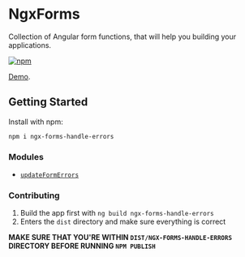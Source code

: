 # NgxForms

Collection of Angular form functions, that will help you building your applications.

[![npm](https://img.shields.io/npm/v/ngx-forms-handle-errors.svg)](https://www.npmjs.com/package/ngx-forms-handle-errors)

[Demo](https://ngx-forms-handle-errors.surge.sh/).

## Getting Started

Install with npm:

```
npm i ngx-forms-handle-errors
```

### Modules

- [`updateFormErrors`](./projects/ngx-forms-handle-errors/README.md)

### Contributing

1. Build the app first with `ng build ngx-forms-handle-errors`
2. Enters the `dist` directory and make sure everything is correct

**MAKE SURE THAT YOU'RE WITHIN `DIST/NGX-FORMS-HANDLE-ERRORS` DIRECTORY BEFORE RUNNING `NPM PUBLISH`**
